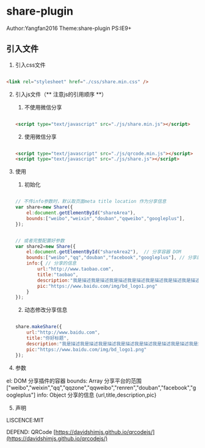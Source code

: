 # share-plugin  

Author:Yangfan2016
Theme:share-plugin 
PS:IE9+

## 引入文件  

1. 引入css文件  
  

```html

<link rel="stylesheet" href="./css/share.min.css" />

```


2. 引入js文件（** 注意js的引用顺序 **） 

    1. 不使用微信分享  

    ```html  

    <script type="text/javascript" src="./js/share.min.js"></script>

    ```

    2. 使用微信分享  

    ```html  

    <script type="text/javascript" src="./js/qrcode.min.js"></script>
    <script type="text/javascript" src="./js/share.js"></script>

    ```



3. 使用

    1. 初始化

    ```js

    // 不传info参数时，默认取页面meta title location 作为分享信息
    var share=new Share({
        el:document.getElementById("shareArea"),
        bounds:["weibo","weixin","douban","qqweibo","googleplus"],
    });


    // 或者完整配置好参数
    var share2=new Share({
        el:document.getElementById("shareArea2"),  // 分享容器 DOM
        bounds:["weibo","qq","douban","facebook","googleplus"], // 分享的平台范围
        info:{ // 分享的信息
            url:"http://www.taobao.com",
            title:"taobao",
            description:"我是描述我是描述我是描述我是描述我是描述我是描述我是描述我是描述我是描述我是描述",
            pic:"https://www.baidu.com/img/bd_logo1.png"
        }
    });

    ```

    2. 动态修改分享信息

    ```js

    share.makeShare({
        url:"http://www.baidu.com",
        title:"你好标题",
        description:"我是描述我是描述我是描述我是描述我是描述我是描述我是描述我是描述我是描述我是描述",
        pic:"https://www.baidu.com/img/bd_logo1.png"
    });

    ```
4. 参数

el: DOM   分享插件的容器
bounds: Array  分享平台的范围 ["weibo","weixin","qq","qqzone","qqweibo","renren","douban","facebook","googleplus"]
info: Object   分享的信息 {url,title,description,pic}

5. 声明

LISCENCE:MIT   

DEPEND: QRCode [https://davidshimjs.github.io/qrcodejs/](https://davidshimjs.github.io/qrcodejs/)  
